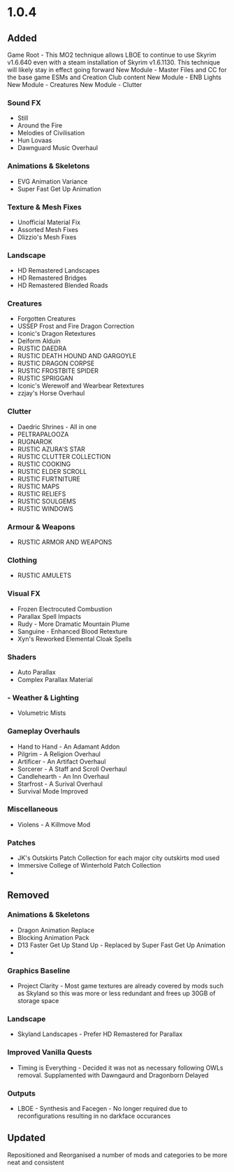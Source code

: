 # 1.0.4
## Added
Game Root - This MO2 technique allows LBOE to continue to use Skyrim v1.6.640 even with a steam installation of Skyrim v1.6.1130. This technique will likely stay in effect going forward
New Module - Master Files and CC for the base game ESMs and Creation Club content
New Module - ENB Lights
New Module - Creatures
New Module - Clutter

### Sound FX
- Still
- Around the Fire
- Melodies of Civilisation
- Hun Lovaas
- Dawnguard Music Overhaul

### Animations & Skeletons
- EVG Animation Variance
- Super Fast Get Up Animation


### Texture & Mesh Fixes
- Unofficial Material Fix
- Assorted Mesh Fixes
- Dlizzio's Mesh Fixes


### Landscape
- HD Remastered Landscapes
- HD Remastered Bridges
- HD Remastered Blended Roads


### Creatures
- Forgotten Creatures
- USSEP Frost and Fire Dragon Correction
- Iconic's Dragon Retextures
- Deiform Alduin
- RUSTIC DAEDRA
- RUSTIC DEATH HOUND AND GARGOYLE
- RUSTIC DRAGON CORPSE
- RUSTIC FROSTBITE SPIDER
- RUSTIC SPRIGGAN
- Iconic's Werewolf and Wearbear Retextures
- zzjay's Horse Overhaul

### Clutter
- Daedric Shrines - All in one
- PELTRAPALOOZA
- RUGNAROK
- RUSTIC AZURA'S STAR
- RUSTIC CLUTTER COLLECTION
- RUSTIC COOKING
- RUSTIC ELDER SCROLL
- RUSTIC FURTNITURE
- RUSTIC MAPS
- RUSTIC RELIEFS
- RUSTIC SOULGEMS
- RUSTIC WINDOWS

### Armour & Weapons
- RUSTIC ARMOR AND WEAPONS


### Clothing
- RUSTIC AMULETS



### Visual FX
- Frozen Electrocuted Combustion
- Parallax Spell Impacts
- Rudy - More Dramatic Mountain Plume
- Sanguine - Enhanced Blood Retexture
- Xyn's Reworked Elemental Cloak Spells


### Shaders
- Auto Parallax
- Complex Parallax Material

### - Weather & Lighting
- Volumetric Mists


### Gameplay Overhauls
- Hand to Hand - An Adamant Addon
- Pilgrim - A Religion Overhaul
- Artificer - An Artifact Overhaul
- Sorcerer - A Staff and Scroll Overhaul
- Candlehearth - An Inn Overhaul
- Starfrost - A Surival Overhaul
- Survival Mode Improved


### Miscellaneous
- Violens - A Killmove Mod


### Patches
- JK's Outskirts Patch Collection for each major city outskirts mod used
- Immersive College of Winterhold Patch Collection
- 

## Removed
### Animations & Skeletons
- Dragon Animation Replace
- Blocking Animation Pack
- D13 Faster Get Up Stand Up - Replaced by Super Fast Get Up Animation
- 

### Graphics Baseline
- Project Clarity - Most game textures are already covered by mods such as Skyland so this was more or less redundant and frees up 30GB of storage space


### Landscape
- Skyland Landscapes - Prefer HD Remastered for Parallax

### Improved Vanilla Quests
- Timing is Everything - Decided it was not as necessary following OWLs removal. Supplamented with Dawngaurd and Dragonborn Delayed


### Outputs
- LBOE - Synthesis and Facegen - No longer required due to reconfigurations resulting in no darkface occurances


## Updated
Repositioned and Reorganised a number of mods and categories to be more neat and consistent
